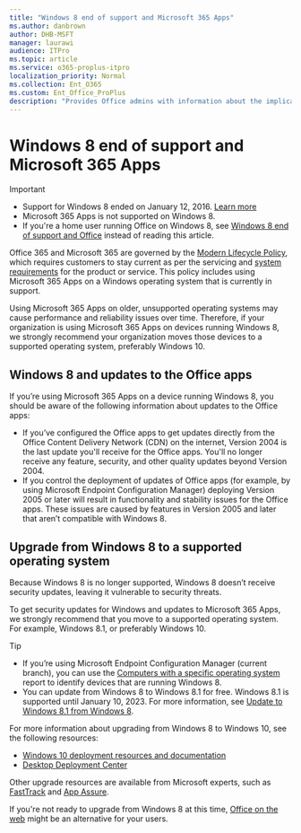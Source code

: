 ```yaml
---
title: "Windows 8 end of support and Microsoft 365 Apps"
ms.author: danbrown
author: DHB-MSFT
manager: laurawi
audience: ITPro
ms.topic: article
ms.service: o365-proplus-itpro
localization_priority: Normal
ms.collection: Ent_O365
ms.custom: Ent_Office_ProPlus
description: "Provides Office admins with information about the implications of Windows 8 end of support on Microsoft 365 Apps."
---
```


# Windows 8 end of support and Microsoft 365 Apps

> [!IMPORTANT]
> - Support for Windows 8 ended on January 12, 2016. [Learn more](https://docs.microsoft.com/lifecycle/faq/windows#windows-81)
> - Microsoft 365 Apps is not supported on Windows 8.
> - If you're a home user running Office on Windows 8, see [Windows 8 end of support and Office](https://support.microsoft.com/office/34e28be4-1e4f-4928-b210-3f45d8215595) instead of reading this article.

Office 365 and Microsoft 365 are governed by the [Modern Lifecycle Policy](https://docs.microsoft.com/lifecycle/policies/modern), which requires customers to stay current as per the servicing and [system requirements](https://products.office.com/office-resources) for the product or service. This policy includes using Microsoft 365 Apps on a Windows operating system that is currently in support.

Using Microsoft 365 Apps on older, unsupported operating systems may cause performance and reliability issues over time. Therefore, if your organization is using Microsoft 365 Apps on devices running Windows 8, we strongly recommend your organization moves those devices to a supported operating system, preferably Windows 10.

## Windows 8 and updates to the Office apps

If you’re using Microsoft 365 Apps on a device running Windows 8, you should be aware of the following information about updates to the Office apps:

- If you’ve configured the Office apps to get updates directly from the Office Content Delivery Network (CDN) on the internet, Version 2004 is the last update you'll receive for the Office apps. You'll no longer receive any feature, security, and other quality updates beyond Version 2004.
- If you control the deployment of updates of Office apps (for example, by using Microsoft Endpoint Configuration Manager) deploying Version 2005 or later will result in functionality and stability issues for the Office apps. These issues are caused by features in Version 2005 and later that aren’t compatible with Windows 8.

## Upgrade from Windows 8 to a supported operating system

Because Windows 8 is no longer supported, Windows 8 doesn’t receive security updates, leaving it vulnerable to security threats.

To get security updates for Windows and updates to Microsoft 365 Apps, we strongly recommend that you move to a supported operating system. For example, Windows 8.1, or preferably Windows 10.

> [!TIP]
> - If you’re using Microsoft Endpoint Configuration Manager (current branch), you can use the [Computers with a specific operating system](https://docs.microsoft.com/mem/configmgr/core/servers/manage/list-of-reports#operating-system) report to identify devices that are running Windows 8.
> - You can update from Windows 8 to Windows 8.1 for free. Windows 8.1 is supported until January 10, 2023. For more information, see [Update to Windows 8.1 from Windows 8](https://support.microsoft.com/help/15288/windows-8-update-to-windows-8-1).

For more information about upgrading from Windows 8 to Windows 10, see the following resources:

- [Windows 10 deployment resources and documentation](https://docs.microsoft.com/windows/deployment/)
- [Desktop Deployment Center](https://docs.microsoft.com/microsoft-365/enterprise/desktop-deployment-center-home)

Other upgrade resources are available from Microsoft experts, such as [FastTrack](https://www.microsoft.com/fasttrack/microsoft-365/windows-10) and [App Assure](https://www.microsoft.com/fasttrack/microsoft-365/app-assure).

If you're not ready to upgrade from Windows 8 at this time, [Office on the web](https://www.office.com/) might be an alternative for your users.
